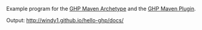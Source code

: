 Example program for the [GHP Maven Archetype](https://github.com/windy1/ghp-maven-archetype) and the
[GHP Maven Plugin](https://github.com/windy1/ghp-maven-plugin).

Output: http://windy1.github.io/hello-ghp/docs/